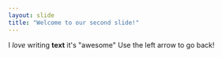```yaml
---
layout: slide
title: "Welcome to our second slide!"
---
```

I *love* writing **text** it's "awesome"
Use the left arrow to go back!
